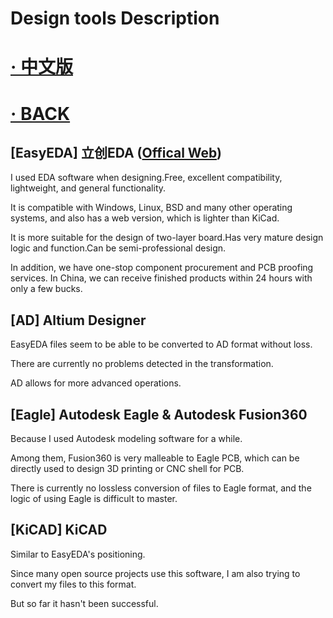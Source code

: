 # Design tools Description

# [· 中文版](DSDcn.md)

# [· BACK](README.md)

[EasyEDA] 立创EDA ([Offical Web](https://easyeda.com/))
---

I used EDA software when designing.Free, excellent compatibility, lightweight, and general functionality.

It is compatible with Windows, Linux, BSD and many other operating systems, and also has a web version, which is lighter than KiCad.

It is more suitable for the design of two-layer board.Has very mature design logic and function.Can be semi-professional design.

In addition, we have one-stop component procurement and PCB proofing services. In China, we can receive finished products within 24 hours with only a few bucks.

[AD] Altium Designer
---
EasyEDA files seem to be able to be converted to AD format without loss.

There are currently no problems detected in the transformation.

AD allows for more advanced operations.

[Eagle] Autodesk Eagle & Autodesk Fusion360
---
Because I used Autodesk modeling software for a while.

Among them, Fusion360 is very malleable to Eagle PCB, which can be directly used to design 3D printing or CNC shell for PCB.

There is currently no lossless conversion of files to Eagle format, and the logic of using Eagle is difficult to master.

[KiCAD] KiCAD
---
Similar to EasyEDA's positioning.

Since many open source projects use this software, I am also trying to convert my files to this format.

But so far it hasn't been successful.
